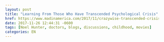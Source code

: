 ```yaml
---
layout: post
title: "Learning From Those Who Have Transcended Psychological Crisis"
href: https://www.madinamerica.com/2017/11/crazywise-transcended-crisis/
date: 2017-11-26 12:44:31 -0600
tags: [Noel Hunter, doctors, blogs, discussions, childhood, movies]
categories: EN
---
```

